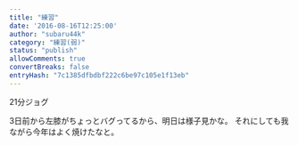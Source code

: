 ```yaml
---
title: "練習"
date: '2016-08-16T12:25:00'
author: "subaru44k"
category: "練習(弱)"
status: "publish"
allowComments: true
convertBreaks: false
entryHash: "7c1385dfbdbf222c6be97c105e1f13eb"
---
```

21分ジョグ

3日前から左膝がちょっとバグってるから、明日は様子見かな。
それにしても我ながら今年はよく焼けたなと。
